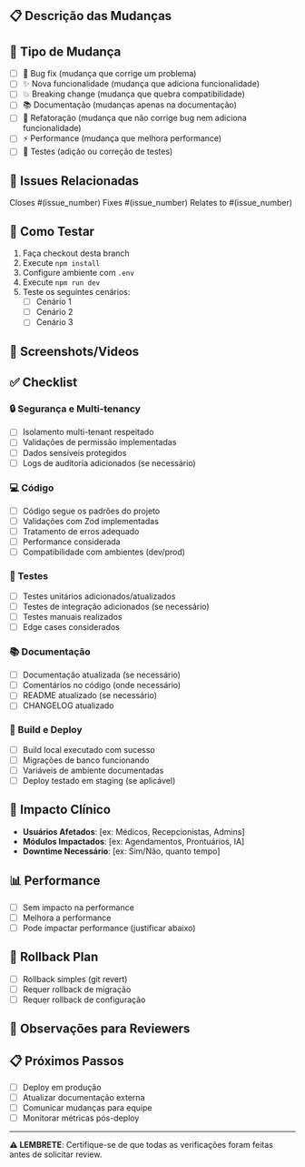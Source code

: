 ## 📋 Descrição das Mudanças
<!-- Descreva claramente o que foi alterado -->

## 🎯 Tipo de Mudança
- [ ] 🐛 Bug fix (mudança que corrige um problema)
- [ ] ✨ Nova funcionalidade (mudança que adiciona funcionalidade)
- [ ] 💥 Breaking change (mudança que quebra compatibilidade)
- [ ] 📚 Documentação (mudanças apenas na documentação)
- [ ] 🎨 Refatoração (mudança que não corrige bug nem adiciona funcionalidade)
- [ ] ⚡ Performance (mudança que melhora performance)
- [ ] 🧪 Testes (adição ou correção de testes)

## 🔗 Issues Relacionadas
<!-- Liste issues que este PR resolve -->
Closes #(issue_number)
Fixes #(issue_number)
Relates to #(issue_number)

## 🧪 Como Testar
<!-- Instruções detalhadas para testar as mudanças -->
1. Faça checkout desta branch
2. Execute `npm install`
3. Configure ambiente com `.env`
4. Execute `npm run dev`
5. Teste os seguintes cenários:
   - [ ] Cenário 1
   - [ ] Cenário 2
   - [ ] Cenário 3

## 📸 Screenshots/Videos
<!-- Se aplicável, adicione screenshots ou videos das mudanças -->

## ✅ Checklist
### 🔒 Segurança e Multi-tenancy
- [ ] Isolamento multi-tenant respeitado
- [ ] Validações de permissão implementadas
- [ ] Dados sensíveis protegidos
- [ ] Logs de auditoria adicionados (se necessário)

### 💻 Código
- [ ] Código segue os padrões do projeto
- [ ] Validações com Zod implementadas
- [ ] Tratamento de erros adequado
- [ ] Performance considerada
- [ ] Compatibilidade com ambientes (dev/prod)

### 🧪 Testes
- [ ] Testes unitários adicionados/atualizados
- [ ] Testes de integração adicionados (se necessário)
- [ ] Testes manuais realizados
- [ ] Edge cases considerados

### 📚 Documentação
- [ ] Documentação atualizada (se necessário)
- [ ] Comentários no código (onde necessário)
- [ ] README atualizado (se necessário)
- [ ] CHANGELOG atualizado

### 🔧 Build e Deploy
- [ ] Build local executado com sucesso
- [ ] Migrações de banco funcionando
- [ ] Variáveis de ambiente documentadas
- [ ] Deploy testado em staging (se aplicável)

## 🏥 Impacto Clínico
- **Usuários Afetados**: [ex: Médicos, Recepcionistas, Admins]
- **Módulos Impactados**: [ex: Agendamentos, Prontuários, IA]
- **Downtime Necessário**: [ex: Sim/Não, quanto tempo]

## 📊 Performance
- [ ] Sem impacto na performance
- [ ] Melhora a performance
- [ ] Pode impactar performance (justificar abaixo)

<!-- Se pode impactar performance, explique: -->

## 🔄 Rollback Plan
<!-- Como reverter estas mudanças se necessário -->
- [ ] Rollback simples (git revert)
- [ ] Requer rollback de migração
- [ ] Requer rollback de configuração

## 🤔 Observações para Reviewers
<!-- Pontos específicos que os reviewers devem prestar atenção -->

## 📋 Próximos Passos
<!-- O que precisa ser feito após o merge -->
- [ ] Deploy em produção
- [ ] Atualizar documentação externa
- [ ] Comunicar mudanças para equipe
- [ ] Monitorar métricas pós-deploy

---
**⚠️ LEMBRETE**: Certifique-se de que todas as verificações foram feitas antes de solicitar review. 